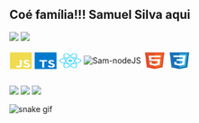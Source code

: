 ## Coé família!!! Samuel Silva aqui

<div>
<img heigt="180" text_color="#00A7D0" src="https://github-readme-stats.vercel.app/api?username=SamSilva12&show_icons=true&theme=transparent&include_all_commits=true"/>
<img heigt="180" src="https://github-readme-stats.vercel.app/api/top-langs/?username=SamSilva12&layout=compact&theme=transparent&langs_count=16"/>
</div>

<div style="display: inline_block"><br>
  <img align="center" alt="Sam-Js" height="30" width="40" src="https://raw.githubusercontent.com/devicons/devicon/master/icons/javascript/javascript-plain.svg">
  <img align="center" alt="Sam-Ts" height="30" width="40" src="https://raw.githubusercontent.com/devicons/devicon/master/icons/typescript/typescript-plain.svg">
  <img align="center" alt="Sam-React" height="30" width="40" src="https://raw.githubusercontent.com/devicons/devicon/master/icons/react/react-original.svg">
   <img align="center" alt="Sam-nodeJS" height="30" width="40"
src="https://cdn.jsdelivr.net/gh/devicons/devicon/icons/nodejs/nodejs-original-wordmark.svg" /> 
  <img align="center" alt="Sam-HTML" height="30" width="40" src="https://raw.githubusercontent.com/devicons/devicon/master/icons/html5/html5-original.svg">
  <img align="center" alt="Sam-CSS" height="30" width="40" src="https://raw.githubusercontent.com/devicons/devicon/master/icons/css3/css3-original.svg">

</div>

##

<div> 

  <a href="https://instagram.com/samuaraujos_/" target="_blank"><img src="https://img.shields.io/badge/-Instagram-%23E4405F?style=for-the-badge&logo=instagram&logoColor=white" target="_blank"></a>
   <a href = "mailto:contatosamuelsilva12@gmail.com"><img src="https://img.shields.io/badge/-Gmail-%23333?style=for-the-badge&logo=gmail&logoColor=white" target="_blank"></a>
  <a href="https://www.linkedin.com/in/samuel-silva12" target="_blank"><img src="https://img.shields.io/badge/-LinkedIn-%230077B5?style=for-the-badge&logo=linkedin&logoColor=white" target="_blank"></a> 
  
</div>

![snake gif](https://github.com/SamSilva12/SamSilva12/blob/output/github-contribution-grid-snake.svg)
